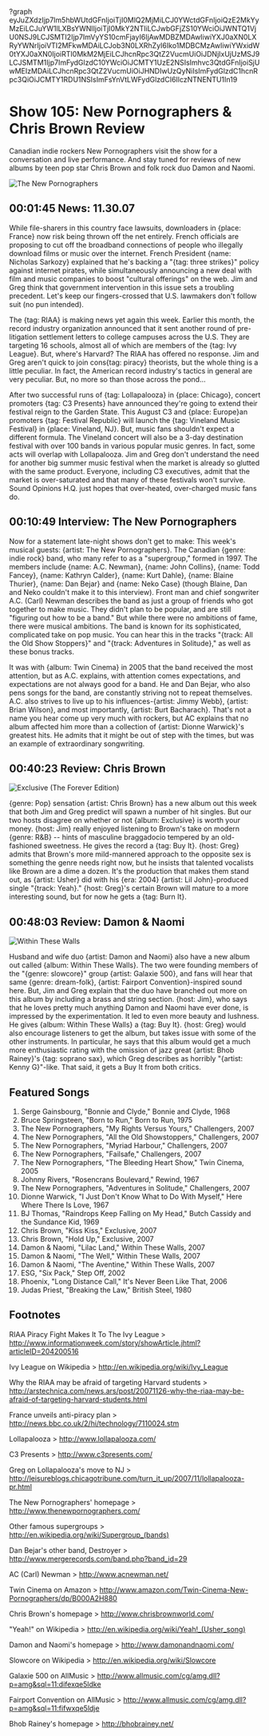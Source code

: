 ?graph eyJuZXdzIjp7Im5hbWUtdGFnIjoiTjI0MlQ2MjMiLCJ0YWctdGFnIjoiQzE2MkYyMzEiLCJuYW1lLXBsYWNlIjoiTjI0MkY2NTIiLCJwbGFjZS10YWciOiJWNTQ1VjU0NSJ9LCJSMTI2Ijp7ImVyYS10cmFjayI6IjAwMDBZMDAwIiwiYXJ0aXN0LXRyYWNrIjoiVTI2MFkwMDAiLCJob3N0LXRhZyI6Iko1MDBCMzAwIiwiYWxidW0tYXJ0aXN0IjoiRTI0MkM2MjEiLCJhcnRpc3QtZ2VucmUiOiJDNjIxUjUzMSJ9LCJSMTM1Ijp7ImFydGlzdC10YWciOiJCMTY1UzE2NSIsImhvc3QtdGFnIjoiSjUwMEIzMDAiLCJhcnRpc3QtZ2VucmUiOiJHNDIwUzQyNiIsImFydGlzdC1hcnRpc3QiOiJCMTY1RDU1NSIsImFsYnVtLWFydGlzdCI6IlczNTNENTU1In19

# Show 105: New Pornographers & Chris Brown Review
Canadian indie rockers New Pornographers visit the show for a conversation and live performance. And stay tuned for reviews of new albums by teen pop star Chris Brown and folk rock duo Damon and Naomi.

![The New Pornographers](http://static.soundopinions.org/images/2008/newpornographers.jpg)

## 00:01:45 News: 11.30.07
While file-sharers in this country face lawsuits, downloaders in {place: France} now risk being thrown off the net entirely. French officials are proposing to cut off the broadband connections of people who illegally download films or music over the internet. French President {name: Nicholas Sarkozy} explained that he's backing a "{tag: three strikes}" policy against internet pirates, while simultaneously announcing a new deal with film and music companies to boost "cultural offerings" on the web. Jim and Greg think that government intervention in this issue sets a troubling precedent. Let's keep our fingers-crossed that U.S. lawmakers don't follow suit (no pun intended).

The {tag: RIAA} is making news yet again this week. Earlier this month, the record industry organization announced that it sent another round of pre-litigation settlement letters to college campuses across the U.S. They are targeting 16 schools, almost all of which are members of the {tag: Ivy League}. But, where's Harvard? The RIAA has offered no response. Jim and Greg aren't quick to join cons{tag: piracy} theorists, but the whole thing is a little peculiar. In fact, the American record industry's tactics in general are very peculiar. But, no more so than those across the pond... 

After two successful runs of {tag: Lollapalooza} in {place: Chicago}, concert promoters {tag: C3 Presents} have announced they're going to extend their festival reign to the Garden State. This August C3 and {place: Europe}an promoters {tag: Festival Republic} will launch the {tag: Vineland Music Festival} in {place: Vineland, NJ}. But, music fans shouldn't expect a different formula. The Vineland concert will also be a 3-day destination festival with over 100 bands in various popular music genres. In fact, some acts will overlap with Lollapalooza. Jim and Greg don't understand the need for another big summer music festival when the market is already so glutted with the same product. Everyone, including C3 executives, admit that the market is over-saturated and that many of these festivals won't survive. Sound Opinions H.Q. just hopes that over-heated, over-charged music fans do.

## 00:10:49 Interview: The New Pornographers
Now for a statement late-night shows don't get to make: This week's musical guests: {artist: The New Pornographers}. The Canadian {genre: indie rock} band, who many refer to as a "supergroup," formed in 1997. The members include {name: A.C. Newman}, {name: John Collins}, {name: Todd Fancey}, {name: Kathryn Calder}, {name: Kurt Dahle}, {name: Blaine Thurier}, {name: Dan Bejar} and {name: Neko Case} (though Blaine, Dan and Neko couldn't make it to this interview). Front man and chief songwriter A.C. (Carl) Newman describes the band as just a group of friends who got together to make music. They didn't plan to be popular, and are still "figuring out how to be a band." But while there were no ambitions of fame, there were musical ambitions. The band is known for its sophisticated, complicated take on pop music. You can hear this in the tracks "{track: All the Old Show Stoppers}" and "{track: Adventures in Solitude}," as well as these bonus tracks.

It was with {album: Twin Cinema} in 2005 that the band received the most attention, but as A.C. explains, with attention comes expectations, and expectations are not always good for a band. He and Dan Bejar, who also pens songs for the band, are constantly striving not to repeat themselves. A.C. also strives to live up to his influences-{artist: Jimmy Webb}, {artist: Brian Wilson}, and most importantly, {artist: Burt Bacharach}. That's not a name you hear come up very much with rockers, but AC explains that no album affected him more than a collection of {artist: Dionne Warwick}'s greatest hits. He admits that it might be out of step with the times, but was an example of extraordinary songwriting.

## 00:40:23 Review: Chris Brown
![Exclusive (The Forever Edition)](http://is5.mzstatic.com/image/thumb/Music/v4/85/5b/b5/855bb536-a9d6-a004-f284-15afa4fd7819/source/600x600bb.jpg "95705522/401189645")

{genre: Pop} sensation {artist: Chris Brown} has a new album out this week that both Jim and Greg predict will spawn a number of hit singles. But our two hosts disagree on whether or not {album: Exclusive} is worth your money. {host: Jim} really enjoyed listening to Brown's take on modern {genre: R&B} -- hints of masculine braggadocio tempered by an old-fashioned sweetness. He gives the record a {tag: Buy It}. {host: Greg} admits that Brown's more mild-mannered approach to the opposite sex is something the genre needs right now, but he insists that talented vocalists like Brown are a dime a dozen. It's the production that makes them stand out, as {artist: Usher} did with his {era: 2004} {artist: Lil John}-produced single "{track: Yeah}." {host: Greg}'s certain Brown will mature to a more interesting sound, but for now he gets a {tag: Burn It}.

## 00:48:03 Review: Damon & Naomi
![Within These Walls](http://is5.mzstatic.com/image/thumb/Music/v4/38/e5/20/38e52077-0d87-740b-2c0c-9e1a9ea89877/source/600x600bb.jpg "3270454/276589353")

Husband and wife duo {artist: Damon and Naomi} also have a new album out called {album: Within These Walls}. The two were founding members of the "{genre: slowcore}" group {artist: Galaxie 500}, and fans will hear that same {genre: dream-folk}, {artist: Fairport Convention}-inspired sound here. But, Jim and Greg explain that the duo have branched out more on this album by including a brass and string section. {host: Jim}, who says that he loves pretty much anything Damon and Naomi have ever done, is impressed by the experimentation. It led to even more beauty and lushness. He gives {album: Within These Walls} a {tag: Buy It}. {host: Greg} would also encourage listeners to get the album, but takes issue with some of the other instruments. In particular, he says that this album would get a much more enthusiastic rating with the omission of jazz great {artist: Bhob Rainey}'s {tag: soprano sax}, which Greg describes as horribly "{artist: Kenny G}"-like. That said, it gets a Buy It from both critics.

## Featured Songs
1. Serge Gainsbourg, "Bonnie and Clyde," Bonnie and Clyde, 1968
2. Bruce Springsteen, "Born to Run," Born to Run, 1975
3. The New Pornographers, "My Rights Versus Yours," Challengers, 2007
4. The New Pornographers, "All the Old Showstoppers," Challengers, 2007
5. The New Pornographers, "Myriad Harbour," Challengers, 2007
6. The New Pornographers, "Failsafe," Challengers, 2007
7. The New Pornographers, "The Bleeding Heart Show," Twin Cinema, 2005
8. Johnny Rivers, "Rosencrans Boulevard," Rewind, 1967
9. The New Pornographers, "Adventures in Solitude," Challengers, 2007
10. Dionne Warwick, "I Just Don't Know What to Do With Myself," Here Where There Is Love, 1967
11. BJ Thomas, "Raindrops Keep Falling on My Head," Butch Cassidy and the Sundance Kid, 1969
12. Chris Brown, "Kiss Kiss," Exclusive, 2007
13. Chris Brown, "Hold Up," Exclusive, 2007
14. Damon & Naomi, "Lilac Land," Within These Walls, 2007
15. Damon & Naomi, "The Well," Within These Walls, 2007
16. Damon & Naomi, "The Aventine," Within These Walls, 2007
17. ESG, "Six Pack," Step Off, 2002
18. Phoenix, "Long Distance Call," It's Never Been Like That, 2006
19. Judas Priest, "Breaking the Law," British Steel, 1980

## Footnotes

RIAA Piracy Fight Makes It To The Ivy League > http://www.informationweek.com/story/showArticle.jhtml?articleID=204200516

Ivy League on Wikipedia > http://en.wikipedia.org/wiki/Ivy_League

Why the RIAA may be afraid of targeting Harvard students > http://arstechnica.com/news.ars/post/20071126-why-the-riaa-may-be-afraid-of-targeting-harvard-students.html

France unveils anti-piracy plan > http://news.bbc.co.uk/2/hi/technology/7110024.stm

Lollapalooza > http://www.lollapalooza.com/

C3 Presents > http://www.c3presents.com/

Greg on Lollapalooza's move to NJ > http://leisureblogs.chicagotribune.com/turn_it_up/2007/11/lollapalooza-pr.html

The New Pornographers' homepage > http://www.thenewpornographers.com/

Other famous supergroups > http://en.wikipedia.org/wiki/Supergroup_(bands)

Dan Bejar's other band, Destroyer > http://www.mergerecords.com/band.php?band_id=29

AC (Carl) Newman > http://www.acnewman.net/

Twin Cinema on Amazon > http://www.amazon.com/Twin-Cinema-New-Pornographers/dp/B000A2H880

Chris Brown's homepage > http://www.chrisbrownworld.com/

"Yeah!" on Wikipedia > http://en.wikipedia.org/wiki/Yeah!_(Usher_song)

Damon and Naomi's homepage > http://www.damonandnaomi.com/

Slowcore on Wikipedia > http://en.wikipedia.org/wiki/Slowcore

Galaxie 500 on AllMusic > http://www.allmusic.com/cg/amg.dll?p=amg&sql=11:difexqe5ldke

Fairport Convention on AllMusic > http://www.allmusic.com/cg/amg.dll?p=amg&sql=11:fifwxqe5ldje

Bhob Rainey's homepage > http://bhobrainey.net/